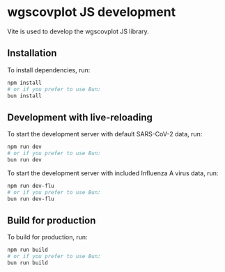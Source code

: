 # wgscovplot JS development

Vite is used to develop the wgscovplot JS library. 

## Installation

To install dependencies, run:

```bash
npm install
# or if you prefer to use Bun:
bun install
```

## Development with live-reloading

To start the development server with default SARS-CoV-2 data, run:

```bash
npm run dev
# or if you prefer to use Bun:
bun run dev
```

To start the development server with included Influenza A virus data, run:

```bash
npm run dev-flu
# or if you prefer to use Bun:
bun run dev-flu
```

## Build for production

To build for production, run:

```bash
npm run build
# or if you prefer to use Bun:
bun run build
```
